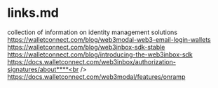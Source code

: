 # links.md
collection of information on identity management solutions<br />
https://walletconnect.com/blog/web3modal-web3-email-login-wallets<br />
https://walletconnect.com/blog/web3inbox-sdk-stable<br />
https://walletconnect.com/blog/introducing-the-web3inbox-sdk<br />
https://docs.walletconnect.com/web3inbox/authorization-signatures/about****<br />
https://docs.walletconnect.com/web3modal/features/onramp
